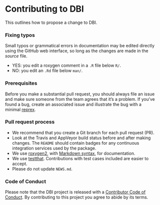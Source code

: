 # Contributing to DBI

This outlines how to propose a change to DBI.

### Fixing typos

Small typos or grammatical errors in documentation may be edited
directly using the GitHub web interface, so long as the changes are made
in the *source* file.

- YES: you edit a roxygen comment in a `.R` file below `R/`.
- NO: you edit an `.Rd` file below `man/`.

### Prerequisites

Before you make a substantial pull request, you should always file an
issue and make sure someone from the team agrees that it’s a problem. If
you’ve found a bug, create an associated issue and illustrate the bug
with a minimal [reprex](https://www.tidyverse.org/help/#reprex).

### Pull request process

- We recommend that you create a Git branch for each pull request
  (PR).  
- Look at the Travis and AppVeyor build status before and after making
  changes. The `README` should contain badges for any continuous
  integration services used by the package.  
- We use [roxygen2](https://cran.r-project.org/package=roxygen2), with
  [Markdown
  syntax](https://cran.r-project.org/web/packages/roxygen2/vignettes/markdown.html),
  for documentation.  
- We use [testthat](https://cran.r-project.org/package=testthat).
  Contributions with test cases included are easier to accept.  
- Please do not update `NEWS.md`.

### Code of Conduct

Please note that the DBI project is released with a [Contributor Code of
Conduct](https://dbi.r-dbi.org/dev/CODE_OF_CONDUCT.md). By contributing
to this project you agree to abide by its terms.
